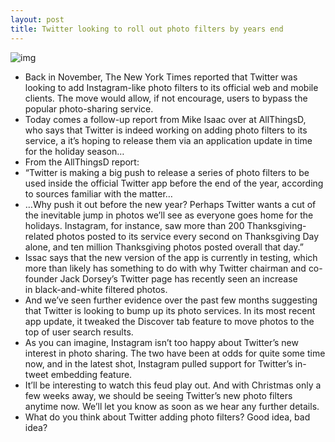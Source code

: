 ```yaml
---
layout: post
title: Twitter looking to roll out photo filters by years end
---
```

![img](http://media.idownloadblog.com/wp-content/uploads/2012/07/2012-Twitter-logo.jpg)
* Back in November, The New York Times reported that Twitter was looking to add Instagram-like photo filters to its official web and mobile clients. The move would allow, if not encourage, users to bypass the popular photo-sharing service.
* Today comes a follow-up report from Mike Isaac over at AllThingsD, who says that Twitter is indeed working on adding photo filters to its service, a it’s hoping to release them via an application update in time for the holiday season…
* From the AllThingsD report:
* “Twitter is making a big push to release a series of photo filters to be used inside the official Twitter app before the end of the year, according to sources familiar with the matter…
* …Why push it out before the new year? Perhaps Twitter wants a cut of the inevitable jump in photos we’ll see as everyone goes home for the holidays. Instagram, for instance, saw more than 200 Thanksgiving-related photos posted to its service every second on Thanksgiving Day alone, and ten million Thanksgiving photos posted overall that day.”
* Issac says that the new version of the app is currently in testing, which more than likely has something to do with why Twitter chairman and co-founder Jack Dorsey’s Twitter page has recently seen an increase in black-and-white filtered photos.
* And we’ve seen further evidence over the past few months suggesting that Twitter is looking to bump up its photo services. In its most recent app update, it tweaked the Discover tab feature to move photos to the top of user search results.
* As you can imagine, Instagram isn’t too happy about Twitter’s new interest in photo sharing. The two have been at odds for quite some time now, and in the latest shot, Instagram pulled support for Twitter’s in-tweet embedding feature.
* It’ll be interesting to watch this feud play out. And with Christmas only a few weeks away, we should be seeing Twitter’s new photo filters anytime now. We’ll let you know as soon as we hear any further details.
* What do you think about Twitter adding photo filters? Good idea, bad idea?

